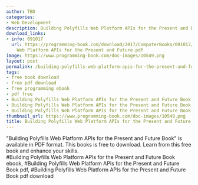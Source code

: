 ```yaml
---
author: TBD
categories:
- Web Development
description: Building Polyfills Web Platform APIs for the Present and Future Book
download_links:
- info: 091017
  url: https://programming-book.com/download/2017/ComputerBooks/091017/Building Polyfills
    Web Platform APIs for the Present and Future.pdf
image: https://www.programming-book.com/doc-images/10549.png
layout: post
permalink: /building-polyfills-web-platform-apis-for-the-present-and-future-book.html
tags:
- free book download
- free pdf download
- free programming ebook
- pdf free
- Building Polyfills Web Platform APIs for the Present and Future Book ebook
- Building Polyfills Web Platform APIs for the Present and Future Book pdf
- Building Polyfills Web Platform APIs for the Present and Future Book pdf download
thumbnail_url: https://www.programming-book.com/doc-images/10549.png
title: Building Polyfills Web Platform APIs for the Present and Future Book
---
```


 
<div class="item-desc text-justify">
  "Building Polyfills Web Platform APIs for the Present and Future Book" is available in PDF format. This books is free to download. Learn from this free book and enhance your skills.
  <br>
  #Building Polyfills Web Platform APIs for the Present and Future Book ebook, #Building Polyfills Web Platform APIs for the Present and Future Book pdf, #Building Polyfills Web Platform APIs for the Present and Future Book pdf download
</div>